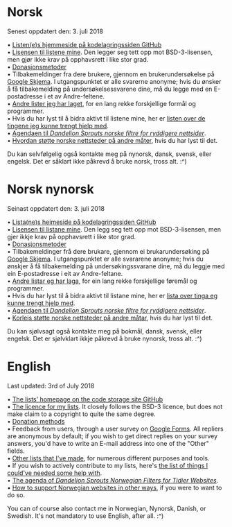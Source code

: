 # Norsk

Senest oppdatert den: 3. juli 2018

• [Listen(e)s hjemmeside på kodelagringssiden GitHub](https://github.com/DandelionSprout/adfilt) <br>
• [Lisensen til listene mine](https://github.com/DandelionSprout/adfilt/blob/master/LICENSE.md). Den legger seg tett opp mot BSD-3-lisensen, men gjør ikke krav på opphavsrett i like stor grad. <br>
• [Donasjonsmetoder](https://sproutsluckycorner.wordpress.com/2017/11/14/my-work-and-contact-resume/#donations) <br>
• Tilbakemeldinger fra dere brukere, gjennom en brukerundersøkelse på [Google Skjema](https://goo.gl/forms/nSzVy6NKXpfWWEqk1). I utgangspunktet er alle svarerne anonyme; hvis du ønsker å få tilbakemelding på undersøkelsessvarene dine, må du legge med en E-postadresse i et av Andre-feltene. <br>
• [Andre lister jeg har laget](https://github.com/DandelionSprout/adfilt/blob/master/README.md#list-of-lists), for en lang rekke forskjellige formål og programmer. <br>
• Hvis du har lyst til å bidra aktivt til listene mine, her er [listen over de tingene jeg kunne trengt hjelp med](https://github.com/DandelionSprout/adfilt#i-hereby-request-help-with). <br>
• [Agendaen til *Dandelion Sprouts norske filtre for ryddigere nettsider*](https://github.com/DandelionSprout/adfilt/blob/master/Wiki/De%20norske%20listenes%20agenda.md). <br>
• [Hvordan støtte norske nettsteder på andre måter](https://github.com/DandelionSprout/adfilt/blob/master/Wiki/How%20to%20support%20websites.md), hvis du har lyst til det.  <br>

Du kan selvfølgelig også kontakte meg på nynorsk, dansk, svensk, eller engelsk. Det er såklart ikke påkrevd å bruke norsk, tross alt. :^) <br>

# Norsk nynorsk

Seinast oppdatert den: 3. juli 2018

• [Lista(ne)s heimeside på kodelagringssiden GitHub](https://github.com/DandelionSprout/adfilt) <br>
• [Lisensen til listane mine](https://github.com/DandelionSprout/adfilt/blob/master/LICENSE.md). Den legg seg tett opp mot BSD-3-lisensen, men gjer ikkje krav på opphavsrett i like stor grad. <br>
• [Donasjonsmetoder](https://sproutsluckycorner.wordpress.com/2017/11/14/my-work-and-contact-resume/#donations) <br>
• Tilbakemeldinger frå dere brukare, gjennom ei brukarundersøking på [Google Skjema](https://goo.gl/forms/nSzVy6NKXpfWWEqk1). I utgangspunktet er alle svararene anonyme; hvis du ønskjer å få tilbakemelding på undersøkingssvarane dine, må du leggje med ein E-postadresse i eit av Andre-feltane. <br>
• [Andre listar eg har laga](https://github.com/DandelionSprout/adfilt/blob/master/README.md#list-of-lists), for ein lang rekke forskjellige føremål og programmer. <br>
• Hvis du har lyst til å bidra aktivt til listane mine, her er [lista over tinga eg kunne trengt hjelp med](https://github.com/DandelionSprout/adfilt#i-hereby-request-help-with). <br>
• [Agendaen til *Dandelion Sprouts norske filtre for ryddigere nettsider*](https://github.com/DandelionSprout/adfilt/blob/master/Wiki/De%20norske%20listenes%20agenda.md). <br>
• [Korleis støtte norske nettsteder på andre måtar](https://github.com/DandelionSprout/adfilt/blob/master/Wiki/How%20to%20support%20websites.md), hvis du har lyst til det.  <br>

Du kan sjølvsagt også kontakte meg på bokmål, dansk, svensk, eller engelsk. Det er sjølvklart ikkje påkrevd å bruke nynorsk, tross alt. :^) <br>

# English

Last updated: 3rd of July 2018

• [The lists' homepage on the code storage site GitHub](https://github.com/DandelionSprout/adfilt) <br>
• [The licence for my lists](https://github.com/DandelionSprout/adfilt/blob/master/LICENSE.md). It closely follows the BSD-3 licence, but does not make claim to a copyright to quite the same degree. <br>
• [Donation methods](https://sproutsluckycorner.wordpress.com/2017/11/14/my-work-and-contact-resume/#donations) <br>
• Feedback from users, through a user survey on [Google Forms](https://goo.gl/forms/nSzVy6NKXpfWWEqk1). All repliers are anonymous by default; if you wish to get direct replies on your survey answers, you'd have to write an E-mail address into one of the "Other" fields. <br>
• [Other lists that I've made](https://github.com/DandelionSprout/adfilt/blob/master/README.md#list-of-lists), for numerous different purposes and tools. <br>
• If you wish to actively contribute to my lists, here's [the list of things I could've needed some help with](https://github.com/DandelionSprout/adfilt#i-hereby-request-help-with). <br>
• [The agenda of *Dandelion Sprouts Norwegian Filters for Tidier Websites*](https://github.com/DandelionSprout/adfilt/blob/master/Wiki/De%20norske%20listenes%20agenda.md). <br>
• [How to support Norwegian websites in other ways](https://github.com/DandelionSprout/adfilt/blob/master/Wiki/How%20to%20support%20websites.md), if you were to want to do so.  <br>

You can of course also contact me in Norwegian, Nynorsk, Danish, or Swedish. It's not mandatory to use English, after all. :^) <br>
